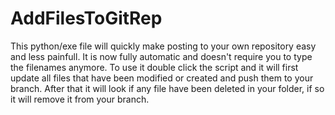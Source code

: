 # AddFilesToGitRep
This python/exe file will quickly make posting to your own repository easy and less painfull.
It is now fully automatic and doesn't require you to type the filenames anymore.
To use it double click the script and it will first update all files that have been modified or created and push them to your branch.
After that it will look if any file have been deleted in your folder, if so it will remove it from your branch.
